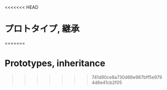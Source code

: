 <<<<<<< HEAD
# プロトタイプ, 継承
=======
# Prototypes, inheritance
>>>>>>> 741d90ce8a730d66e987bff5e9794d6e41cb2f05
